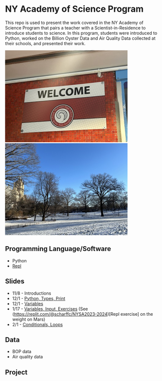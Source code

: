 # NY Academy of Science Program

This repo is used to present the work covered in the NY Academy of Science Program that pairs a teacher with a Scientist-in-Residence to introduce students to science. In this program, students were introduced to Python, worked on the Billion Oyster Data and Air Quality Data collected at their schools, and presented their work.

![img1](https://github.com/scharffc/nyashighschool/blob/main/images/IMG_0967.jpg) ![img2](https://github.com/scharffc/nyashighschool/blob/main/images/IMG_2035.jpg)

## Programming Language/Software

* Python
* [Repl](https://replit.com)
  
## Slides

* 11/8 - Introductions
* 12/1 - [Python, Types, Print](https://docs.google.com/presentation/d/1k2Vk7Sb8bYdjP1gap9c1Tf48Aor62THyUWTjsyy0XYI/edit?usp=sharing)
* 12/1 - [Variables](https://docs.google.com/presentation/d/1AAKbWngXurrr58f3IX7uiYWzBkCiVIGH8jEy7p4oOWc/edit)
* 1/17 - [Variables, Input, Exercises](https://docs.google.com/presentation/d/1AAKbWngXurrr58f3IX7uiYWzBkCiVIGH8jEy7p4oOWc/edit) (See (https://replit.com/@scharffc/NYSA2023-2024)[Repl exercise] on the weight on Mars) 
* 2/1 - [Conditionals, Loops](https://docs.google.com/presentation/d/1eeIE1Mq6dLNPA7bpe2dlwoxh7H918p_AuyW5MBc3_KQ/edit)

## Data

* BOP data
* Air quality data

## Project


